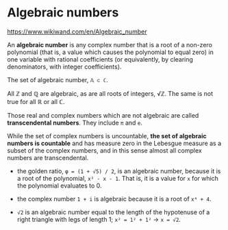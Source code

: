 # Algebraic numbers

https://www.wikiwand.com/en/Algebraic_number

An **algebraic number** is any complex number 
that is a root of a non-zero polynomial 
(that is, a value which causes the polynomial to equal zero) 
in one variable with rational coefficients 
(or equivalently, by clearing denominators, with integer coefficients).

The set of algebraic number, `𝔸 ⊂ ℂ`.

All ℤ and ℚ are algebraic, as are all roots of integers, √ℤ. 
The same is not true for all ℝ or all ℂ.

Those real and complex numbers which are not algebraic 
are called **transcendental numbers**. They include `π` and `e`.

While the set of complex numbers is uncountable, 
**the set of algebraic numbers is countable** 
and has measure zero in the Lebesgue measure 
as a subset of the complex numbers, and in this sense 
almost all complex numbers are transcendental.

* the golden ratio, `φ = (1 + √5) / 2`, is an algebraic number, because it is a root of the polynomial, `x² - x - 1`. That is, it is a value for `x` for which the polynomial evaluates to 0.

* the complex number `1 + i` is algebraic because it is a root of `x⁴ + 4`.

* `√2` is an algebraic number equal to the length of the hypotenuse of a right triangle with legs of length 1; `x² = 1² + 1²` -> `x = √2`.
